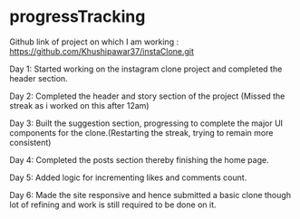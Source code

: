 # progressTracking

Github link of project on which I am working : https://github.com/Khushipawar37/instaClone.git

Day 1: Started working on the instagram clone project and completed the header section. 

Day 2: Completed the header and story section of the project (Missed the streak as i worked on this after 12am)

Day 3: Built the suggestion section, progressing to complete the major UI components for the clone.(Restarting the streak, trying to remain more consistent)

Day 4: Completed the posts section thereby finishing the home page. 

Day 5: Added logic for incrementing likes and comments count. 

Day 6: Made the site responsive and hence submitted a basic clone though lot of refining and work is still required to be done on it. 
